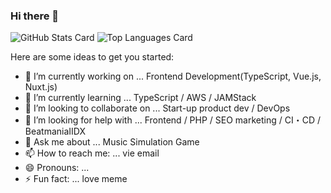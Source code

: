 ### Hi there 👋

![GitHub Stats Card](https://github-readme-stats.vercel.app/api?username=mikana0918&theme=nightowl)
![Top Languages Card](https://github-readme-stats.vercel.app/api/top-langs/?username=mikana0918&theme=nightowl)

Here are some ideas to get you started:

- 🔭 I’m currently working on ... Frontend Development(TypeScript, Vue.js, Nuxt.js)
- 🌱 I’m currently learning ... TypeScript / AWS / JAMStack 
- 👯 I’m looking to collaborate on ... Start-up product dev / DevOps
- 🤔 I’m looking for help with ... Frontend / PHP / SEO marketing / CI・CD / BeatmaniaIIDX
- 💬 Ask me about ... Music Simulation Game
- 📫 How to reach me: ... vie email
- 😄 Pronouns: ... 
- ⚡ Fun fact: ... love meme

